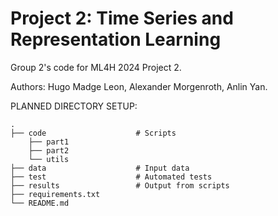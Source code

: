 # Project 2: Time Series and Representation Learning

Group 2's code for ML4H 2024 Project 2.

Authors: Hugo Madge Leon, Alexander Morgenroth, Anlin Yan.

PLANNED DIRECTORY SETUP:

```
.
├── code                    # Scripts
    ├── part1
    ├── part2
    └── utils
├── data                    # Input data
├── test                    # Automated tests
├── results                 # Output from scripts
├── requirements.txt
└── README.md
```
